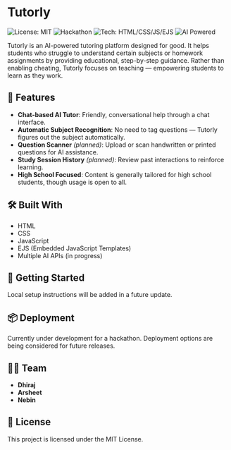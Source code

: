# Tutorly

![License: MIT](https://img.shields.io/badge/License-MIT-green.svg)
![Hackathon](https://img.shields.io/badge/Hackathon-Project-blue)
![Tech: HTML/CSS/JS/EJS](https://img.shields.io/badge/Tech-HTML%2FCSS%2FJS%2FEJS-orange)
![AI Powered](https://img.shields.io/badge/AI-Powered-blueviolet)

Tutorly is an AI-powered tutoring platform designed for good. It helps students who struggle to understand certain subjects or homework assignments by providing educational, step-by-step guidance. Rather than enabling cheating, Tutorly focuses on teaching — empowering students to learn as they work.

## 🌟 Features

- **Chat-based AI Tutor**: Friendly, conversational help through a chat interface.
- **Automatic Subject Recognition**: No need to tag questions — Tutorly figures out the subject automatically.
- **Question Scanner** *(planned)*: Upload or scan handwritten or printed questions for AI assistance.
- **Study Session History** *(planned)*: Review past interactions to reinforce learning.
- **High School Focused**: Content is generally tailored for high school students, though usage is open to all.

## 🛠️ Built With

- HTML
- CSS
- JavaScript
- EJS (Embedded JavaScript Templates)
- Multiple AI APIs (in progress)

## 🚀 Getting Started

Local setup instructions will be added in a future update.

## 📦 Deployment

Currently under development for a hackathon. Deployment options are being considered for future releases.

## 👨‍💻 Team

- **Dhiraj**
- **Arsheet**
- **Nebin**

## 📄 License

This project is licensed under the MIT License.
